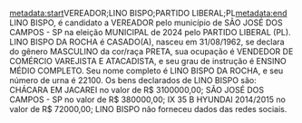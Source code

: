 <metadata:start>VEREADOR;LINO BISPO;PARTIDO LIBERAL;PL<metadata:end>
LINO BISPO, é candidato a VEREADOR pelo município de SÃO JOSÉ DOS CAMPOS - SP na eleição MUNICIPAL de 2024 pelo PARTIDO LIBERAL (PL). LINO BISPO DA ROCHA é CASADO(A), nasceu em 31/08/1962, se declara do gênero MASCULINO da cor/raça PRETA, sua ocupação é VENDEDOR DE COMÉRCIO VAREJISTA E ATACADISTA, e seu grau de instrução é ENSINO MÉDIO COMPLETO. Seu nome completo é LINO BISPO DA ROCHA, e seu número de urna é 22100.
Os bens declarados de LINO BISPO são: CHÁCARA EM JACAREI no valor de R$ 3100000,00; SÃO JOSÉ DOS CAMPOS - SP no valor de R$ 380000,00; IX 35 B HYUNDAI 2014/2015 no valor de R$ 72000,00; 
LINO BISPO não forneceu dados das redes sociais.